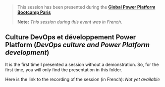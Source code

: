> This session has been presented during the [**Global Power Platform Bootcamp Paris**](https://www.powerplatformbootcamp.com/2021/location-detail/?id=a62bf34c-e13d-eb11-8fed-281878f664b1&city=Paris+%2F+aMS+(former+aOS)+%26+BizAppsFrenchCommunity)
> 
> **Note:** *This session during this event was in French.*

## Culture DevOps et développement Power Platform (*DevOps culture and Power Platform development*)

It is the first time I presented a session without a demonstration.
So, for the first time, you will only find the presentation in this folder.

Here is the link to the recording of the session (in French): *Not yet available*